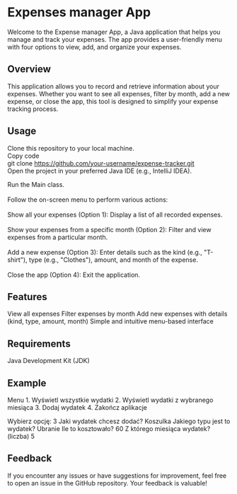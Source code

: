 # Expenses manager App
Welcome to the Expense manager App, a Java application that helps you manage and track your expenses. The app provides a user-friendly menu with four options to view, add, and organize your expenses.

## Overview
This application allows you to record and retrieve information about your expenses. Whether you want to see all expenses, filter by month, add a new expense, or close the app, this tool is designed to simplify your expense tracking process.

## Usage
Clone this repository to your local machine.<br>
Copy code<br>
git clone https://github.com/your-username/expense-tracker.git<br>
Open the project in your preferred Java IDE (e.g., IntelliJ IDEA).<br>

Run the Main class.<br>
<br>
Follow the on-screen menu to perform various actions:<br>
<br>
Show all your expenses (Option 1): Display a list of all recorded expenses.<br>
<br>
Show your expenses from a specific month (Option 2): Filter and view expenses from a particular month.<br>
<br>
Add a new expense (Option 3): Enter details such as the kind (e.g., "T-shirt"), type (e.g., "Clothes"), amount, and month of the expense.<br>
<br>
Close the app (Option 4): Exit the application.<br>

## Features
View all expenses
Filter expenses by month
Add new expenses with details (kind, type, amount, month)
Simple and intuitive menu-based interface

## Requirements
Java Development Kit (JDK)

## Example
<per>
Menu
1. Wyświetl wszystkie wydatki
2. Wyświetl wydatki z wybranego miesiąca
3. Dodaj wydatek
4. Zakończ aplikacje

Wybierz opcję:
3
Jaki wydatek chcesz dodać?
Koszulka
Jakiego typu jest to wydatek?
Ubranie
Ile to kosztowało?
60
Z którego miesiąca wydatek? (liczba)
5
</per>

## Feedback
If you encounter any issues or have suggestions for improvement, feel free to open an issue in the GitHub repository. Your feedback is valuable!
